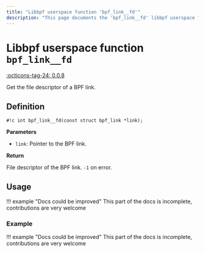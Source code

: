 ```yaml
---
title: "Libbpf userspace function 'bpf_link__fd'"
description: "This page documents the 'bpf_link__fd' libbpf userspace function, including its definition, usage, and examples."
---
```

# Libbpf userspace function `bpf_link__fd`

<!-- [LIBBPF_TAG] -->
[:octicons-tag-24: 0.0.8](https://github.com/libbpf/libbpf/releases/tag/v0.0.8)
<!-- [/LIBBPF_TAG] -->

Get the file descriptor of a BPF link.

## Definition

`#!c int bpf_link__fd(const struct bpf_link *link);`

**Parameters**

- `link`: Pointer to the BPF link.

**Return**

File descriptor of the BPF link. `-1` on error.

## Usage

!!! example "Docs could be improved"
    This part of the docs is incomplete, contributions are very welcome

### Example

!!! example "Docs could be improved"
    This part of the docs is incomplete, contributions are very welcome
